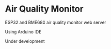 # Air Quality Monitor
ESP32 and BME680 air quality monitor web server

Using Arduino IDE

Under development
